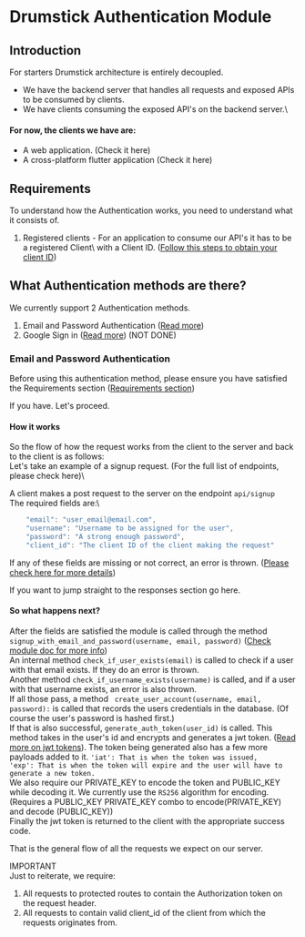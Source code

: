 # Drumstick Authentication Module

## Introduction 
For starters Drumstick architecture is entirely decoupled. 
* We have the backend server that handles all requests and exposed APIs to be consumed by clients.
* We have clients consuming the exposed API's on the backend server.\
#### For now, the clients we have are:
 - A web application. (Check it here)
 - A cross-platform flutter application (Check it here)

## Requirements
To understand how the Authentication works, you need to understand what it consists of.
1. Registered clients - For an application to consume our API's it has to be a registered Client\ 
with a Client ID. ([Follow this steps to obtain your client ID](https://github.com/DrumstickInc/Drumstick-backend/tree/ft-authentication/Authentication)) 

## What Authentication methods are there?
We currently support 2 Authentication methods.
 1. Email and Password Authentication ([Read more](https://github.com/DrumstickInc/Drumstick-backend/tree/ft-authentication/Authentication))
 2. Google Sign in ([Read more](https://github.com/DrumstickInc/Drumstick-backend/tree/ft-authentication/Authentication)) (NOT DONE)

### Email and Password Authentication
Before using this authentication method, please ensure you have satisfied the Requirements section ([Requirements section](https://github.com/DrumstickInc/Drumstick-backend/tree/ft-authentication/Authentication#requirements))

If you have. Let's proceed.

#### How it works
So the flow of how the request works from the client to the server and back to the client is as follows:\
Let's take an example of a signup request. (For the full list of endpoints, please check here)\

A client makes a post request to the server on the endpoint `api/signup`\
The required fields are:\
```javascript
    "email": "user_email@email.com",
    "username": "Username to be assigned for the user",
    "password": "A strong enough password",
    "client_id": "The client ID of the client making the request" 
```
If any of these fields are missing or not correct, an error is thrown. ([Please check here for more details](https://github.com/DrumstickInc/Drumstick-backend/tree/ft-authentication/Authentication))

If you want to jump straight to the responses section go here.

#### So what happens next?
After the fields are satisfied the module is called through the method `signup_with_email_and_password(username, email, password)` ([Check module doc for more info](https://github.com/DrumstickInc/Drumstick-backend/tree/ft-authentication/Authentication))\
An internal method `check_if_user_exists(email)` is called to check if a user with that email exists. If they do an error is thrown.\
Another method `check_if_username_exists(username)` is called, and if a user with that username exists, an error is also thrown.\
If all those pass, a method ` create_user_account(username, email, password):` is called that records the users credentials in the database. (Of course the user's password is hashed first.)\
If that is also successful, `generate_auth_token(user_id)` is called. This method takes in the user's id and encrypts and generates a jwt token. ([Read more on jwt tokens](https://pyjwt.readthedocs.io/en/latest/)). The token being generated also has a few more payloads added to it.
`'iat': That is when the token was issued,`\
`'exp': That is when the token will expire and the user will have to generate a new token.`\
We also require our PRIVATE_KEY to encode the token and PUBLIC_KEY while decoding it. We currently use the `RS256` algorithm for encoding. (Requires a PUBLIC_KEY PRIVATE_KEY combo to encode(PRIVATE_KEY) and decode (PUBLIC_KEY))\
Finally the jwt token is returned to the client with the appropriate success code.

That is the general flow of all the requests we expect on our server.

IMPORTANT\
Just to reiterate, we require:
1. All requests to protected routes to contain the Authorization token on the request header.
2. All requests to contain valid client_id of the client from which the requests originates from.

